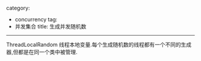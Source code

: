 ﻿category: 
- concurrency
tag:
- 并发集合
title: 生成并发随机数
---
ThreadLocalRandom 线程本地变量.每个生成随机数的线程都有一个不同的生成器,但都是在同一个类中被管理.
